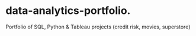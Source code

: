 # data-analytics-portfolio.
Portfolio of SQL, Python &amp; Tableau projects (credit risk, movies, superstore)
